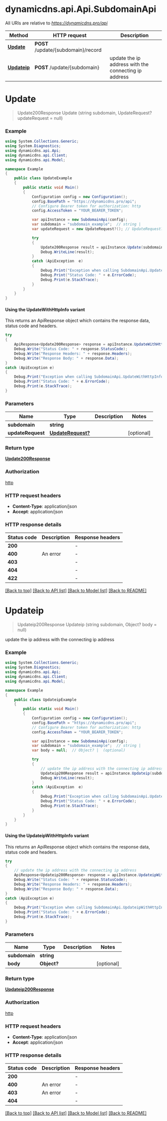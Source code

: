 # dynamicdns.api.Api.SubdomainApi

All URIs are relative to *https://dynamicdns.pro/api*

| Method | HTTP request | Description |
|--------|--------------|-------------|
| [**Update**](SubdomainApi.md#update) | **POST** /update/{subdomain}/record |  |
| [**Updateip**](SubdomainApi.md#updateip) | **POST** /update/{subdomain} | update the ip address with the connecting ip address |

<a id="update"></a>
# **Update**
> Update200Response Update (string subdomain, UpdateRequest? updateRequest = null)



### Example
```csharp
using System.Collections.Generic;
using System.Diagnostics;
using dynamicdns.api.Api;
using dynamicdns.api.Client;
using dynamicdns.api.Model;

namespace Example
{
    public class UpdateExample
    {
        public static void Main()
        {
            Configuration config = new Configuration();
            config.BasePath = "https://dynamicdns.pro/api";
            // Configure Bearer token for authorization: http
            config.AccessToken = "YOUR_BEARER_TOKEN";

            var apiInstance = new SubdomainApi(config);
            var subdomain = "subdomain_example";  // string | 
            var updateRequest = new UpdateRequest?(); // UpdateRequest? |  (optional) 

            try
            {
                Update200Response result = apiInstance.Update(subdomain, updateRequest);
                Debug.WriteLine(result);
            }
            catch (ApiException  e)
            {
                Debug.Print("Exception when calling SubdomainApi.Update: " + e.Message);
                Debug.Print("Status Code: " + e.ErrorCode);
                Debug.Print(e.StackTrace);
            }
        }
    }
}
```

#### Using the UpdateWithHttpInfo variant
This returns an ApiResponse object which contains the response data, status code and headers.

```csharp
try
{
    ApiResponse<Update200Response> response = apiInstance.UpdateWithHttpInfo(subdomain, updateRequest);
    Debug.Write("Status Code: " + response.StatusCode);
    Debug.Write("Response Headers: " + response.Headers);
    Debug.Write("Response Body: " + response.Data);
}
catch (ApiException e)
{
    Debug.Print("Exception when calling SubdomainApi.UpdateWithHttpInfo: " + e.Message);
    Debug.Print("Status Code: " + e.ErrorCode);
    Debug.Print(e.StackTrace);
}
```

### Parameters

| Name | Type | Description | Notes |
|------|------|-------------|-------|
| **subdomain** | **string** |  |  |
| **updateRequest** | [**UpdateRequest?**](UpdateRequest?.md) |  | [optional]  |

### Return type

[**Update200Response**](Update200Response.md)

### Authorization

[http](../README.md#http)

### HTTP request headers

 - **Content-Type**: application/json
 - **Accept**: application/json


### HTTP response details
| Status code | Description | Response headers |
|-------------|-------------|------------------|
| **200** |  |  -  |
| **400** | An error |  -  |
| **403** |  |  -  |
| **404** |  |  -  |
| **422** |  |  -  |

[[Back to top]](#) [[Back to API list]](../README.md#documentation-for-api-endpoints) [[Back to Model list]](../README.md#documentation-for-models) [[Back to README]](../README.md)

<a id="updateip"></a>
# **Updateip**
> Updateip200Response Updateip (string subdomain, Object? body = null)

update the ip address with the connecting ip address

### Example
```csharp
using System.Collections.Generic;
using System.Diagnostics;
using dynamicdns.api.Api;
using dynamicdns.api.Client;
using dynamicdns.api.Model;

namespace Example
{
    public class UpdateipExample
    {
        public static void Main()
        {
            Configuration config = new Configuration();
            config.BasePath = "https://dynamicdns.pro/api";
            // Configure Bearer token for authorization: http
            config.AccessToken = "YOUR_BEARER_TOKEN";

            var apiInstance = new SubdomainApi(config);
            var subdomain = "subdomain_example";  // string | 
            var body = null;  // Object? |  (optional) 

            try
            {
                // update the ip address with the connecting ip address
                Updateip200Response result = apiInstance.Updateip(subdomain, body);
                Debug.WriteLine(result);
            }
            catch (ApiException  e)
            {
                Debug.Print("Exception when calling SubdomainApi.Updateip: " + e.Message);
                Debug.Print("Status Code: " + e.ErrorCode);
                Debug.Print(e.StackTrace);
            }
        }
    }
}
```

#### Using the UpdateipWithHttpInfo variant
This returns an ApiResponse object which contains the response data, status code and headers.

```csharp
try
{
    // update the ip address with the connecting ip address
    ApiResponse<Updateip200Response> response = apiInstance.UpdateipWithHttpInfo(subdomain, body);
    Debug.Write("Status Code: " + response.StatusCode);
    Debug.Write("Response Headers: " + response.Headers);
    Debug.Write("Response Body: " + response.Data);
}
catch (ApiException e)
{
    Debug.Print("Exception when calling SubdomainApi.UpdateipWithHttpInfo: " + e.Message);
    Debug.Print("Status Code: " + e.ErrorCode);
    Debug.Print(e.StackTrace);
}
```

### Parameters

| Name | Type | Description | Notes |
|------|------|-------------|-------|
| **subdomain** | **string** |  |  |
| **body** | **Object?** |  | [optional]  |

### Return type

[**Updateip200Response**](Updateip200Response.md)

### Authorization

[http](../README.md#http)

### HTTP request headers

 - **Content-Type**: application/json
 - **Accept**: application/json


### HTTP response details
| Status code | Description | Response headers |
|-------------|-------------|------------------|
| **200** |  |  -  |
| **400** | An error |  -  |
| **403** | An error |  -  |
| **404** |  |  -  |

[[Back to top]](#) [[Back to API list]](../README.md#documentation-for-api-endpoints) [[Back to Model list]](../README.md#documentation-for-models) [[Back to README]](../README.md)


